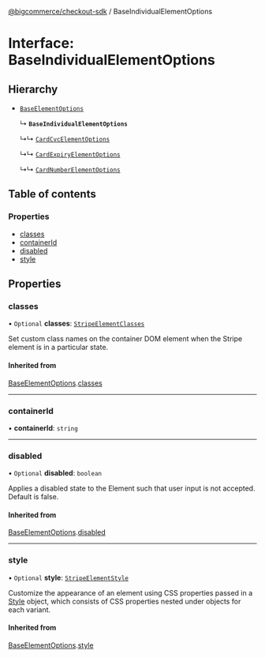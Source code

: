 [@bigcommerce/checkout-sdk](../README.md) / BaseIndividualElementOptions

# Interface: BaseIndividualElementOptions

## Hierarchy

- [`BaseElementOptions`](BaseElementOptions.md)

  ↳ **`BaseIndividualElementOptions`**

  ↳↳ [`CardCvcElementOptions`](CardCvcElementOptions.md)

  ↳↳ [`CardExpiryElementOptions`](CardExpiryElementOptions.md)

  ↳↳ [`CardNumberElementOptions`](CardNumberElementOptions.md)

## Table of contents

### Properties

- [classes](BaseIndividualElementOptions.md#classes)
- [containerId](BaseIndividualElementOptions.md#containerid)
- [disabled](BaseIndividualElementOptions.md#disabled)
- [style](BaseIndividualElementOptions.md#style)

## Properties

### classes

• `Optional` **classes**: [`StripeElementClasses`](StripeElementClasses.md)

Set custom class names on the container DOM element when the Stripe element is in a particular state.

#### Inherited from

[BaseElementOptions](BaseElementOptions.md).[classes](BaseElementOptions.md#classes)

___

### containerId

• **containerId**: `string`

___

### disabled

• `Optional` **disabled**: `boolean`

Applies a disabled state to the Element such that user input is not accepted. Default is false.

#### Inherited from

[BaseElementOptions](BaseElementOptions.md).[disabled](BaseElementOptions.md#disabled)

___

### style

• `Optional` **style**: [`StripeElementStyle`](StripeElementStyle.md)

Customize the appearance of an element using CSS properties passed in a [Style](https://stripe.com/docs/js/appendix/style) object,
which consists of CSS properties nested under objects for each variant.

#### Inherited from

[BaseElementOptions](BaseElementOptions.md).[style](BaseElementOptions.md#style)
